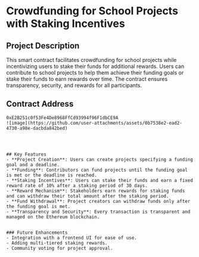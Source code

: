 # Crowdfunding for School Projects with Staking Incentives

## Project Description
This smart contract facilitates crowdfunding for school projects while incentivizing users to stake their funds for additional rewards. Users can contribute to school projects to help them achieve their funding goals or stake their funds to earn rewards over time. The contract ensures transparency, security, and rewards for all participants.

## Contract Address
```
0xE2B251c0f53Fe4De8968FfCd93994f96F1dbCE9A
![image](https://github.com/user-attachments/assets/0b7538e2-ead2-4730-a98e-dacbda842bed)




## Key Features
- **Project Creation**: Users can create projects specifying a funding goal and a deadline.
- **Funding**: Contributors can fund projects until the funding goal is met or the deadline is reached.
- **Staking Incentives**: Users can stake their funds and earn a fixed reward rate of 10% after a staking period of 30 days.
- **Reward Mechanism**: Stakeholders earn rewards for staking funds and can withdraw their total amount after the staking period.
- **Fund Withdrawal**: Project creators can withdraw funds only after the funding goal is met.
- **Transparency and Security**: Every transaction is transparent and managed on the Ethereum blockchain.


### Future Enhancements
- Integration with a frontend UI for ease of use.
- Adding multi-tiered staking rewards.
- Community voting for project approval.
